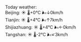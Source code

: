 Today weather:  
Beijing: ☀️   🌡️+0°C 🌬️↓0km/h  
Tianjin: ☀️   🌡️+4°C 🌬️↑7km/h  
Shijiazhuang: ☀️   🌡️+4°C 🌬️←0km/h  
Tangshan: ☀️   🌡️-2°C 🌬️↙3km/h  
